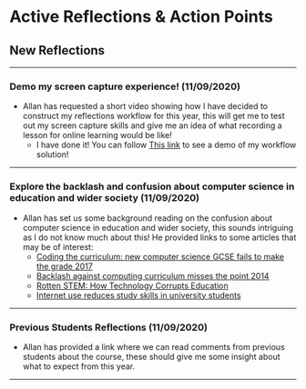 # Active Reflections & Action Points

## New Reflections
---
### Demo my screen capture experience! (11/09/2020)
* Allan has requested a short video showing how I have decided to construct my reflections workflow for this year, this will get me to test out my screen capture skills and give me an idea of what recording a lesson for online learning would be like!
    * I have done it! You can follow [This link](https://www.youtube.com/watch?v=f0rJ7j4MGhg&t=2s&ab_channel=DanWTeacherTraining) to see a demo of my workflow solution!
---
### Explore the backlash and confusion about computer science in education and wider society (11/09/2020)
* Allan has set us some background reading on the confusion about computer science in education and wider society, this sounds intriguing as I do not know much about this! He provided links to some articles that may be of interest:
    * [Coding the curriculum: new computer science GCSE fails to make the grade 2017](https://theconversation.com/coding-the-curriculum-new-computer-science-gcse-fails-to-make-the-grade-79780)
    * [Backlash against computing curriculum misses the point 2014](https://theconversation.com/backlash-against-computing-curriculum-misses-the-point-22380)
    * [Rotten STEM: How Technology Corrupts Education](https://americanaffairsjournal.org/2019/08/rotten-stem-how-technology-corrupts-education/)
    * [Internet use reduces study skills in university students](https://www.sciencedaily.com/releases/2020/01/200117085321.htm)
---
### Previous Students Reflections (11/09/2020)
* Allan has provided a link where we can read comments from previous students about the course, these should give me some insight about what to expect from this year.
---

  
